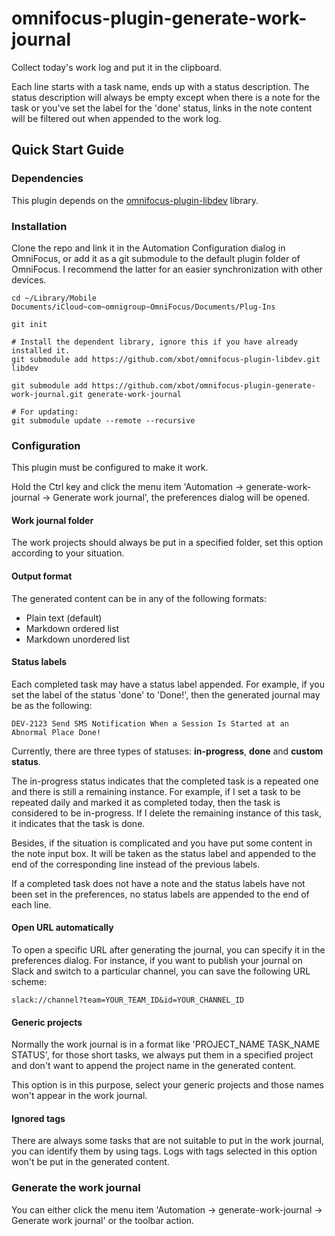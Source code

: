 # omnifocus-plugin-generate-work-journal
Collect today's work log and put it in the clipboard.

Each line starts with a task name, ends up with a status description. The status description will always be empty except when there is a note for the task or you've set the label for the 'done' status, links in the note content will be filtered out when appended to the work log.

## Quick Start Guide

### Dependencies

This plugin depends on the [omnifocus-plugin-libdev](https://github.com/xbot/omnifocus-plugin-libdev) library.

### Installation

Clone the repo and link it in the Automation Configuration dialog in OmniFocus, or add it as a git submodule to the default plugin folder of OmniFocus. I recommend the latter for an easier synchronization with other devices.

```shell
cd ~/Library/Mobile Documents/iCloud~com~omnigroup~OmniFocus/Documents/Plug-Ins

git init

# Install the dependent library, ignore this if you have already installed it.
git submodule add https://github.com/xbot/omnifocus-plugin-libdev.git libdev

git submodule add https://github.com/xbot/omnifocus-plugin-generate-work-journal.git generate-work-journal

# For updating:
git submodule update --remote --recursive
```

### Configuration

This plugin must be configured to make it work.

Hold the Ctrl key and click the menu item 'Automation → generate-work-journal → Generate work journal', the preferences dialog will be opened.

#### Work journal folder

The work projects should always be put in a specified folder, set this option according to your situation.

#### Output format

The generated content can be in any of the following formats:

- Plain text (default)
- Markdown ordered list
- Markdown unordered list

#### Status labels

Each completed task may have a status label appended. For example, if you set the label of the status 'done' to 'Done!', then the generated journal may be as the following:

`DEV-2123 Send SMS Notification When a Session Is Started at an Abnormal Place Done!`

Currently, there are three types of statuses: **in-progress**, **done** and **custom status**.

The in-progress status indicates that the completed task is a repeated one and there is still a remaining instance. For example, if I set a task to be repeated daily and marked it as completed today, then the task is considered to be in-progress. If I delete the remaining instance of this task, it indicates that the task is done.

Besides, if the situation is complicated and you have put some content in the note input box. It will be taken as the status label and appended to the end of the corresponding line instead of the previous labels.

If a completed task does not have a note and the status labels have not been set in the preferences, no status labels are appended to the end of each line.

#### Open URL automatically

To open a specific URL after generating the journal, you can specify it in the preferences dialog. For instance, if you want to publish your journal on Slack and switch to a particular channel, you can save the following URL scheme:

`slack://channel?team=YOUR_TEAM_ID&id=YOUR_CHANNEL_ID`

#### Generic projects

Normally the work journal is in a format like 'PROJECT_NAME TASK_NAME STATUS', for those short tasks, we always put them in a specified project and don't want to append the project name in the generated content.

This option is in this purpose, select your generic projects and those names won't appear in the work journal.

#### Ignored tags

There are always some tasks that are not suitable to put in the work journal, you can identify them by using tags. Logs with tags selected in this option won't be put in the generated content.

### Generate the work journal

You can either click the menu item 'Automation → generate-work-journal → Generate work journal' or the toolbar action.
